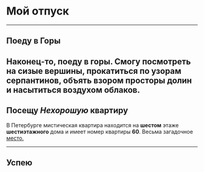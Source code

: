 # Мой отпуск
___

## Поеду в **Горы**

Наконец-то, поеду в горы. Смогу посмотреть на сизые вершины, прокатиться по узорам серпантинов, объять взором просторы долин и насытиться воздухом облаков.
---
## Посещу **_Нехорошую_ квартиру**
В Петербурге мистическая квартира находится на **шестом** этаже **шестиэтажного** дома и имеет номер квартиры **60**. Весьма загадочное [место.](https://yandex.ru/maps/-/CCUJZIcN1A) 

___
## Успею 